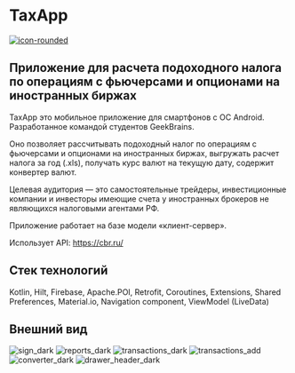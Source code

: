 # TaxApp

<a href="https://imgbb.com/"><img src="https://ibb.co/3C6pnN6" alt="icon-rounded" border="0"></a>

## Приложение для расчета подоходного налога по операциям с фьючерсами и опционами на иностранных биржах

TaxApp это мобильное приложение для смартфонов с ОС Android. Разработанное командой студентов GeekBrains. 

Оно позволяет рассчитывать подоходный налог по операциям с фьючерсами и опционами на иностранных биржах, выгружать расчет налога за год (.xls), получать курс валют на текущую дату, содержит конвертер валют.

Целевая аудитория — это самостоятельные трейдеры, инвестиционные компании и инвесторы имеющие счета у иностранных брокеров не являющихся налоговыми агентами РФ.

Приложение работает на базе модели «клиент-сервер».

Использует API: https://cbr.ru/

## Стек технологий
Kotlin, Hilt, Firebase, Apache.POI, Retrofit,
Coroutines, Extensions, Shared Preferences, Material.io, Navigation component, ViewModel (LiveData)

## Внешний вид
![sign_dark](https://github.com/Helbul/TaxAppRF/assets/92669768/9c92fe82-f7ee-4143-a286-53511f047f9e)
![reports_dark](https://github.com/Helbul/TaxAppRF/assets/92669768/7e7eff5e-20c2-4941-ab14-6a65f551ae69)
![transactions_dark](https://github.com/Helbul/TaxAppRF/assets/92669768/d7bd9f6c-d2a7-4438-8784-c42cf8832c95)
![transactions_add](https://github.com/Helbul/TaxAppRF/assets/92669768/ae8c3d7d-8d63-4d99-95b3-76be6dececec)
![converter_dark](https://github.com/Helbul/TaxAppRF/assets/92669768/11248046-42ef-4ae5-a8ac-4324b767a5fc)
![drawer_header_dark](https://github.com/Helbul/TaxAppRF/assets/92669768/d2d2bcb0-ddc4-420d-af5d-5cb4ea4c2a41)




